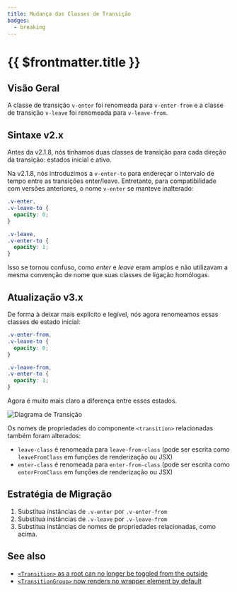 ```yaml
---
title: Mudança das Classes de Transição
badges:
  - breaking
---
```


# {{ $frontmatter.title }} <MigrationBadges :badges="$frontmatter.badges" />

## Visão Geral

A classe de transição `v-enter` foi renomeada para `v-enter-from` e a classe de transição `v-leave` foi renomeada para `v-leave-from`.

## Sintaxe v2.x

Antes da v2.1.8, nós tinhamos duas classes de transição para cada direção da transição: estados inicial e ativo.

Na v2.1.8, nós introduzimos a `v-enter-to` para endereçar o intervalo de tempo entre as transições enter/leave. Entretanto, para compatibilidade com versões anteriores, o nome `v-enter` se manteve inalterado:

```css
.v-enter,
.v-leave-to {
  opacity: 0;
}

.v-leave,
.v-enter-to {
  opacity: 1;
}
```

Isso se tornou confuso, como _enter_ e _leave_ eram amplos e não utilizavam a mesma convenção de nome que suas classes de ligação homólogas.

## Atualização v3.x

De forma à deixar mais explícito e legível, nós agora renomeamos essas classes de estado inicial:

```css
.v-enter-from,
.v-leave-to {
  opacity: 0;
}

.v-leave-from,
.v-enter-to {
  opacity: 1;
}
```

Agora é muito mais claro a diferença entre esses estados.

![Diagrama de Transição](/images/transitions.svg)

Os nomes de propriedades do componente `<transition>` relacionadas também foram alterados:

- `leave-class` é renomeada para `leave-from-class` (pode ser escrita como `leaveFromClass` em funções de renderização ou JSX)
- `enter-class` é renomeada para `enter-from-class` (pode ser escrita como `enterFromClass` em funções de renderização ou JSX)

## Estratégia de Migração

1. Substitua instâncias de `.v-enter` por `.v-enter-from`
2. Substitua instâncias de `.v-leave` por `.v-leave-from`
3. Substitua instâncias de nomes de propriedades relacionadas, como acima.

## See also

- [`<Transition>` as a root can no longer be toggled from the outside](/guide/migration/transition-as-root.html)
- [`<TransitionGroup>` now renders no wrapper element by default](/guide/migration/transition-group.html)

